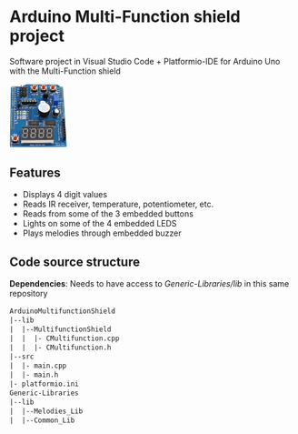 # Arduino Multi-Function shield project

Software project in Visual Studio Code + Platformio-IDE for Arduino Uno with the Multi-Function shield

<img src="doc/img/multi-function-shield.jpg" width="20%" alt="Multi-Shield">

## Features
- Displays 4 digit values
- Reads IR receiver, temperature, potentiometer, etc.
- Reads from some of the 3 embedded buttons
- Lights on some of the 4 embedded LEDS
- Plays melodies through embedded buzzer

## Code source structure

**Dependencies**: Needs to have access to _Generic-Libraries/lib_ in this same repository
```
ArduinoMultifunctionShield
|--lib
|  |--MultifunctionShield
|  |  |- CMultifunction.cpp
|  |  |- CMultifunction.h
|--src
|  |- main.cpp
|  |- main.h
|- platformio.ini
Generic-Libraries
|--lib
|  |--Melodies_Lib
|  |--Common_Lib
```